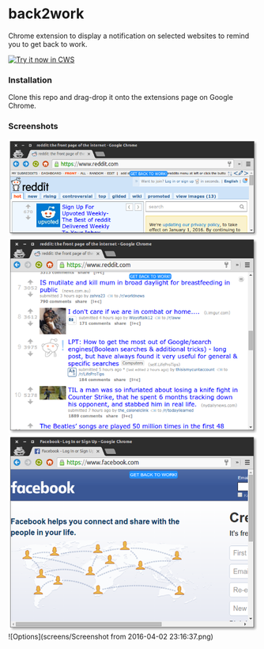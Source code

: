 # back2work
Chrome extension to display a notification on selected websites to remind you to get back to work.


<a target="_blank" href="https://chrome.google.com/webstore/detail/back-to-work/njaifcgiknihkjofpbjhfpmhjicblgoo">![Try it now in CWS](https://raw.github.com/GoogleChrome/chrome-app-samples/master/tryitnowbutton.png "Click here to install this sample from the Chrome Web Store")</a>

### Installation

Clone this repo and drag-drop it onto the extensions page on Google Chrome.


### Screenshots

![Reddit 1](screens/reddit1.png)
![Reddit 2](screens/reddit2.png)
![Facebook](screens/fb.png)
![Options](screens/Screenshot from 2016-04-02 23:16:37.png)
